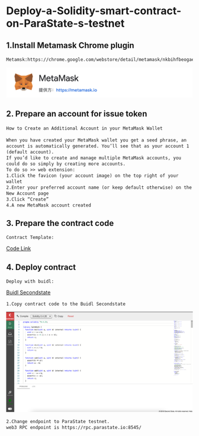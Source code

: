 # Deploy-a-Solidity-smart-contract-on-ParaState-s-testnet


## 1.Install Metamask Chrome plugin
    Metamsk:https://chrome.google.com/webstore/detail/metamask/nkbihfbeogaeaoehlefnkodbefgpgknn
![image](https://github.com/Alexliu007/Deploy-a-Solidity-smart-contract-on-ParaState-s-testnet/blob/main/images/metamask.png)

## 2. Prepare an account for issue token
    How to Create an Additional Account in your MetaMask Wallet
    
    When you have created your MetaMask wallet you get a seed phrase, an account is automatically generated. You’ll see that as your account 1 (default account).
    If you’d like to create and manage multiple MetaMask accounts, you could do so simply by creating more accounts.
    To do so >> web extension: 
    1.Click the favicon (your account image) on the top right of your wallet
    2.Enter your preferred account name (or keep default otherwise) on the New Account page
    3.Click “Create”
    4.A new MetaMask account created
   
## 3. Prepare the contract code
    Contract Template:
   [Code Link](https://github.com/Alexliu007/Deploy-a-Solidity-smart-contract-on-ParaState-s-testnet/blob/main/USDTToken.sol)

## 4. Deploy contract
    Deploy with buidl:
   [Buidl Secondstate](http://buidl.secondstate.io)
      
    1.Copy contract code to the Buidl Secondstate
   ![image](https://github.com/Alexliu007/Deploy-a-Solidity-smart-contract-on-ParaState-s-testnet/blob/main/images/copy-code-to-build.png)
   
    2.Change endpoint to ParaState testnet.
    web3 RPC endpoint is https://rpc.parastate.io:8545/



